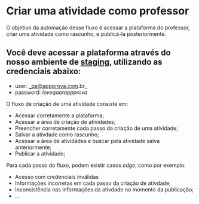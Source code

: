 # Criar uma atividade como professor

O objetivo da automação desse fluxo é acessar a plataforma do professor, criar uma atividade como rascunho, e publicá-la posteriormente.

## Você deve acessar a plataforma através do nosso ambiente de [staging](http://professor.mobile.stg.appprova.com.br), utilizando as credenciais abaixo:

- user: _qa@appprova.com.br_
- password: _loveqaatappprova_

O fluxo de criação de uma atividade consiste em:

- Acessar corretamente a plataforma;
- Acessar a área de criação de atividades;
- Preencher corretamente cada passo da criação de uma atividade;
- Salvar a ativdade como rascunho;
- Acessar a área de atividades e buscar pela atividade salva anteriormente;
- Publicar a atividade;

Para cada passo do fluxo, podem existir casos _edge_, como por exemplo:
- Acesso com credenciais inválidas
- Informações incorretas em cada passo da criação de ativdade;
- Inconsistência nas informações da ativdade no momento da publicação;
- ...
